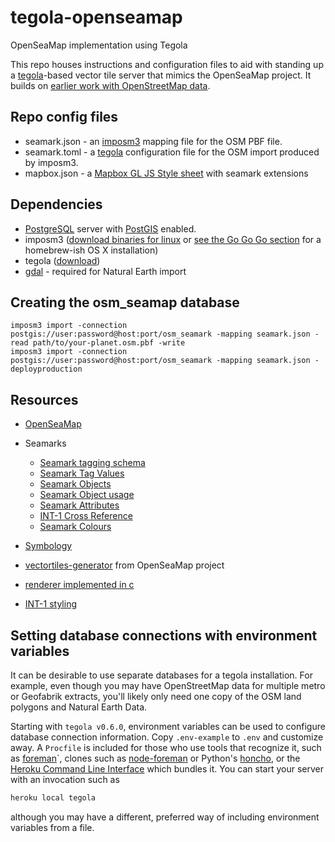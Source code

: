 # tegola-openseamap
OpenSeaMap implementation using Tegola

This repo houses instructions and configuration files to aid with standing up a [tegola](https://github.com/terranodo/tegola)-based vector tile server that mimics the OpenSeaMap project. It builds on [earlier work with OpenStreetMap data](https://github.com/terranodo/tegola-osm).

## Repo config files

- seamark.json - an [imposm3](https://github.com/omniscale/imposm3) mapping file for the OSM PBF file.
- seamark.toml - a [tegola](https://github.com/terranodo/tegola) configuration file for the OSM import produced by imposm3.
- mapbox.json - a [Mapbox GL JS Style sheet](https://www.mapbox.com/mapbox-gl-js/style-spec) with seamark extensions

## Dependencies

- [PostgreSQL](https://www.postgresql.org/) server with [PostGIS](http://www.postgis.net) enabled.
- imposm3 ([download binaries for linux](https://imposm.org/static/rel/) or [see the Go Go Go section](http://erictheise.com/blog/2017/11/13/hello-tegola#go-go-go) for a homebrew-ish OS X installation)
- tegola ([download](https://github.com/terranodo/tegola/releases))
- [gdal](http://www.gdal.org/) - required for Natural Earth import

## Creating the osm_seamap database

```
imposm3 import -connection postgis://user:password@host:port/osm_seamark -mapping seamark.json -read path/to/your-planet.osm.pbf -write
imposm3 import -connection postgis://user:password@host:port/osm_seamark -mapping seamark.json -deployproduction
```

## Resources

* [OpenSeaMap](http://openseamap.org/index.php?id=openseamap&L=1)
* Seamarks
  * [Seamark tagging schema](https://wiki.openstreetmap.org/wiki/Seamark_tagging_schema)
  * [Seamark Tag Values](https://wiki.openstreetmap.org/wiki/Seamarks/Seamark_Tag_Values)
  * [Seamark Objects](https://wiki.openstreetmap.org/wiki/Seamarks/Seamark_Objects)
  * [Seamark Object usage](https://wiki.openstreetmap.org/wiki/Seamarks/Seamark_Object_Usage)
  * [Seamark Attributes](https://wiki.openstreetmap.org/wiki/Seamarks/Seamark_Attributes)
  * [INT-1 Cross Reference](https://wiki.openstreetmap.org/wiki/Seamarks/INT-1_Cross_Reference)
  * [Seamark Colours](https://wiki.openstreetmap.org/wiki/Seamarks/Colours)
  
* [Symbology](https://github.com/OpenSeaMap/renderer/tree/master/searender/symbols)
* [vectortiles-generator](https://github.com/OpenSeaMap/vectortiles-generator/blob/master/src/import-osm/mapping.yml) from OpenSeaMap project
* [renderer implemented in c](https://github.com/OpenSeaMap/renderer/tree/master/searender)
* [INT-1 styling](https://github.com/OpenSeaMap/josm/blob/master/INT1_MapCSS.mapcss)


## Setting database connections with environment variables

It can be desirable to use separate databases for a tegola installation. For example, even though you may have OpenStreetMap data for multiple metro or Geofabrik extracts, you'll likely only need one copy of the OSM land polygons and Natural Earth Data.

Starting with `tegola v0.6.0`, environment variables can be used to configure database connection information. Copy `.env-example` to `.env` and customize away. A `Procfile` is included for those who use tools that recognize it, such as [foreman](https://github.com/ddollar/foreman)`, clones such as [node-foreman](https://github.com/strongloop/node-foreman) or Python's [honcho](https://github.com/nickstenning/honcho), or the [Heroku Command Line Interface](https://devcenter.heroku.com/articles/heroku-cli) which bundles it. You can start your server with an invocation such as

```bash
heroku local tegola
```

although you may have a different, preferred way of including environment variables from a file.
